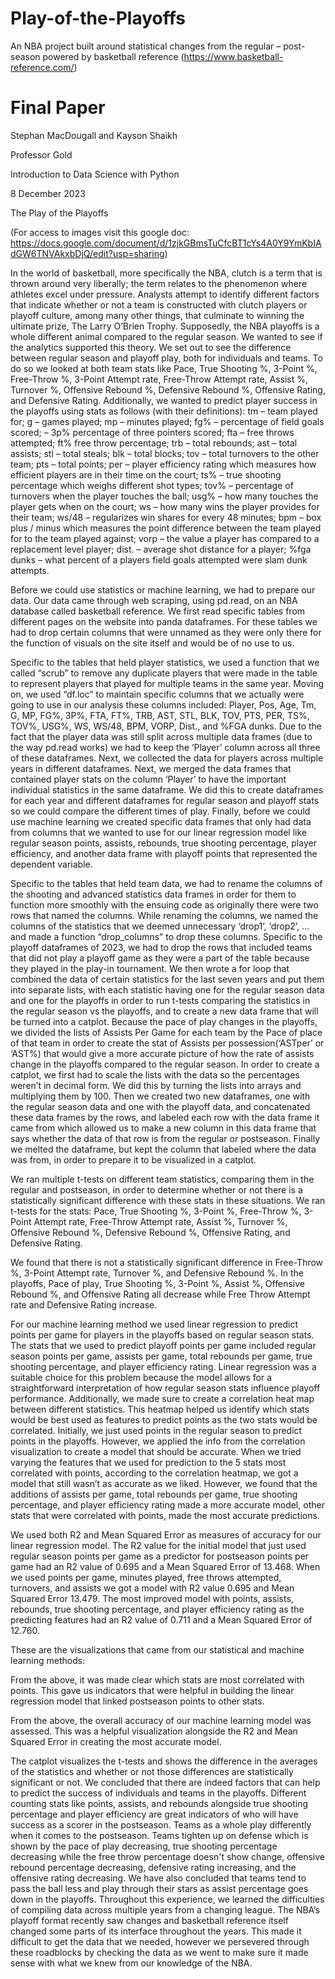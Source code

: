 # Play-of-the-Playoffs
An NBA project built around statistical changes from the regular – post-season powered by basketball reference (https://www.basketball-reference.com/)

# Final Paper

Stephan MacDougall and Kayson Shaikh

Professor Gold

Introduction to Data Science with Python

8 December 2023

The Play of the Playoffs

(For access to images visit this google doc: https://docs.google.com/document/d/1zjkGBmsTuCfcBT1cYs4A0Y9YmKbIAdGW6TNVAkxbDjQ/edit?usp=sharing)

In the world of basketball, more specifically the NBA, clutch is a term that is thrown around very liberally; the term relates to the phenomenon where athletes excel under pressure. Analysts attempt to identify different factors that indicate whether or not a team is constructed with clutch players or playoff culture, among many other things, that culminate to winning the ultimate prize, The Larry O’Brien Trophy. Supposedly, the NBA playoffs is a whole different animal compared to the regular season. We wanted to see if the analytics supported this theory. We set out to see the difference between regular season and playoff play, both for individuals and teams. To do so we looked at both team stats like Pace, True Shooting %, 3-Point %, Free-Throw %, 3-Point Attempt rate, Free-Throw Attempt rate, Assist %, Turnover %, Offensive Rebound %, Defensive Rebound %, Offensive Rating, and Defensive Rating. Additionally, we wanted to predict player success in the playoffs using stats as follows (with their definitions): tm – team played for; g – games played; mp – minutes played; fg% – percentage of field goals scored; – 3p% percentage of three pointers scored; fta – free throws attempted; ft% free throw percentage; trb – total rebounds; ast – total assists; stl – total steals; blk – total blocks; tov – total turnovers to the other team; pts – total points; per – player efficiency rating which measures how efficient players are in their time on the court; ts% – true shooting percentage which weighs different shot types; tov% – percentage of turnovers when the player touches the ball; usg% – how many touches the player gets when on the court; ws – how many wins the player provides for their team; ws/48 – regularizes win shares for every 48 minutes; bpm – box plus / minus which measures the point difference between the team played for to the team played against; vorp – the value a player has compared to a replacement level player; dist. – average shot distance for a player; %fga dunks – what percent of a players field goals attempted were slam dunk attempts.

Before we could use statistics or machine learning, we had to prepare our data. Our data came through web scraping, using pd.read, on an NBA database called basketball reference. We first read specific tables from different pages on the website into panda dataframes. For these tables we had to drop certain columns that were unnamed as they were only there for the function of visuals on the site itself and would be of no use to us.

Specific to the tables that held player statistics, we used a function that we called “scrub” to remove any duplicate players that were made in the table to represent players that played for multiple teams in the same year. Moving on, we used “df.loc” to maintain specific columns that we actually were going to use in our analysis these columns included: Player, Pos, Age, Tm, G, MP, FG%, 3P%, FTA, FT%, TRB, AST, STL, BLK, TOV, PTS, PER, TS%, TOV%, USG%, WS, WS/48, BPM, VORP, Dist., and %FGA dunks. Due to the fact that the player data was still split across multiple data frames (due to the way pd.read works) we had to keep the ‘Player’ column across all three of these dataframes. Next, we collected the data for players across multiple years in different dataframes. Next, we merged the data frames that contained player stats on the column ‘Player’ to have the important individual statistics in the same dataframe. We did this to create dataframes for each year and different dataframes for regular season and playoff stats so we could compare the different times of play. Finally, before we could use machine learning we created specific data frames that only had data from columns that we wanted to use for our linear regression model like regular season points, assists, rebounds, true shooting percentage, player efficiency, and another data frame with playoff points that represented the dependent variable.

Specific to the tables that held team data, we had to rename the columns of the shooting and advanced statistics data frames in order for them to function more smoothly with the ensuing code as originally there were two rows that named the columns. While renaming the columns, we named the columns of the statistics that we deemed unnecessary ‘drop1’, ‘drop2’, … and made a function “drop_columns” to drop these columns. Specific to the playoff dataframes of 2023, we had to drop the rows that included teams that did not play a playoff game as they were a part of the table because they played in the play-in tournament. We then wrote a for loop that combined the data of certain statistics for the last seven years and put them into separate lists, with each statistic having one for the regular season data and one for the playoffs in order to run t-tests comparing the statistics in the regular season vs the playoffs, and to create a new data frame that will be turned into a catplot. Because the pace of play changes in the playoffs, we divided the lists of Assists Per Game for each team by the Pace of place of that team in order to create the stat of Assists per possession(‘ASTper’ or ‘AST%) that would give a more accurate picture of how the rate of assists change in the playoffs compared to the regular season. In order to create a catplot, we first had to scale the lists with the data so the percentages weren’t in decimal form. We did this by turning the lists into arrays and multiplying them by 100. Then we created two new dataframes, one with the regular season data and one with the playoff data, and concatenated these data frames by the rows, and labeled each row with the data frame it came from which allowed us to make a new column in this data frame that says whether the data of that row is from the regular or postseason. Finally we melted the dataframe, but kept the column that labeled where the data was from, in order to prepare it to be visualized in a catplot. 

We ran multiple t-tests on different team statistics, comparing them in the regular and postseason, in order to determine whether or not there is a statistically significant difference with these stats in these situations. We ran t-tests for the stats: Pace, True Shooting %, 3-Point %, Free-Throw %, 3-Point Attempt rate, Free-Throw Attempt rate, Assist %, Turnover %, Offensive Rebound %, Defensive Rebound %, Offensive Rating, and Defensive Rating.

We found that there is not a statistically significant difference in Free-Throw %, 3-Point Attempt rate, Turnover %, and Defensive Rebound %. In the playoffs, Pace of play, True Shooting %, 3-Point %, Assist %, Offensive Rebound %, and Offensive Rating all decrease while Free Throw Attempt rate and Defensive Rating increase.

For our machine learning method we used linear regression to predict points per game for players in the playoffs based on regular season stats. The stats that we used to predict playoff points per game included regular season points per game, assists per game, total rebounds per game, true shooting percentage, and player efficiency rating. Linear regression was a suitable choice for this problem because the model allows for a straightforward interpretation of how regular season stats influence playoff performance. Additionally, we made sure to create a correlation heat map between different statistics. This heatmap helped us identify which stats would be best used as features to predict points as the two stats would be correlated. Initially, we just used points in the regular season to predict points in the playoffs. However, we applied the info from the correlation visualization to create a model that should be accurate. When we tried varying the features that we used for prediction to the 5 stats most correlated with points, according to the correlation heatmap, we got a model that still wasn’t as accurate as we liked. However, we found that the additions of assists per game, total rebounds per game, true shooting percentage, and player efficiency rating made a more accurate model, other stats that were correlated with points, made the most accurate predictions.

We used both R2 and Mean Squared Error as measures of accuracy for our linear regression model. The R2 value for the initial model that just used regular season points per game as a predictor for postseason points per game had an R2 value of 0.695 and a Mean Squared Error of 13.468. When we used points per game, minutes played, free throws attempted, turnovers, and assists we got a model with R2 value 0.695 and Mean Squared Error 13.479. The most improved model with points, assists, rebounds, true shooting percentage, and player efficiency rating as the predicting features had an R2 value of 0.711 and a Mean Squared Error of 12.760.

These are the visualizations that came from our statistical and machine learning methods:

From the above, it was made clear which stats are most correlated with points. This gave us indicators that were helpful in building the linear regression model that linked postseason points to other stats.

From the above, the overall accuracy of our machine learning model was assessed. This was a helpful visualization alongside the R2 and Mean Squared Error in creating the most accurate model.

The catplot visualizes the t-tests and shows the difference in the averages of the statistics and whether or not those differences are statistically significant or not. 
We concluded that there are indeed factors that can help to predict the success of individuals and teams in the playoffs. Different counting stats like points, assists, and rebounds alongside true shooting percentage and player efficiency are great indicators of who will have success as a scorer in the postseason. Teams as a whole play differently when it comes to the postseason. Teams tighten up on defense which is shown by the pace of play decreasing, true shooting percentage decreasing while the free throw percentage doesn't show change, offensive rebound percentage decreasing, defensive rating increasing, and the offensive rating decreasing. We have also concluded that teams tend to pass the ball less and play through their stars as assist percentage goes down in the playoffs. Throughout this experience, we learned the difficulties of compiling data across multiple years from a changing league. The NBA’s playoff format recently saw changes and basketball reference itself changed some parts of its interface throughout the years. This made it difficult to get the data that we needed, however we persevered through these roadblocks by checking the data as we went to make sure it made sense with what we knew from our knowledge of the NBA. 
